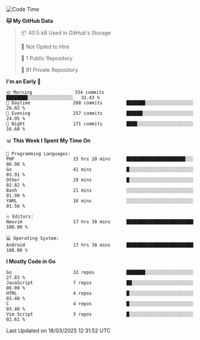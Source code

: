 
<!--START_SECTION:waka-->
![Code Time](http://img.shields.io/badge/Code%20Time-5%2C796%20hrs%2050%20mins-blue)

**🐱 My GitHub Data** 

> 📦 40.5 kB Used in GitHub's Storage 
 > 
> 🚫 Not Opted to Hire
 > 
> 📜 1 Public Repository 
 > 
> 🔑 91 Private Repository 
 > 
**I'm an Early 🐤** 

```text
🌞 Morning                334 commits         ████████░░░░░░░░░░░░░░░░░   32.43 % 
🌆 Daytime                268 commits         ███████░░░░░░░░░░░░░░░░░░   26.02 % 
🌃 Evening                257 commits         ██████░░░░░░░░░░░░░░░░░░░   24.95 % 
🌙 Night                  171 commits         ████░░░░░░░░░░░░░░░░░░░░░   16.60 % 
```


📊 **This Week I Spent My Time On** 

```text
💬 Programming Languages: 
PHP                      15 hrs 20 mins      ██████████████████████░░░   86.98 % 
Go                       41 mins             █░░░░░░░░░░░░░░░░░░░░░░░░   03.91 % 
Other                    29 mins             █░░░░░░░░░░░░░░░░░░░░░░░░   02.82 % 
Bash                     21 mins             ░░░░░░░░░░░░░░░░░░░░░░░░░   01.99 % 
YAML                     16 mins             ░░░░░░░░░░░░░░░░░░░░░░░░░   01.56 % 

🔥 Editors: 
Neovim                   17 hrs 38 mins      █████████████████████████   100.00 % 

💻 Operating System: 
Android                  17 hrs 38 mins      █████████████████████████   100.00 % 
```

**I Mostly Code in Go** 

```text
Go                       32 repos            ███████░░░░░░░░░░░░░░░░░░   27.83 % 
JavaScript               7 repos             ██░░░░░░░░░░░░░░░░░░░░░░░   06.09 % 
HTML                     4 repos             █░░░░░░░░░░░░░░░░░░░░░░░░   03.48 % 
C                        4 repos             █░░░░░░░░░░░░░░░░░░░░░░░░   03.48 % 
Vim Script               3 repos             █░░░░░░░░░░░░░░░░░░░░░░░░   02.61 % 
```




 Last Updated on 18/03/2025 12:31:52 UTC
<!--END_SECTION:waka-->

